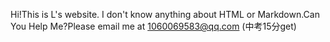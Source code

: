 Hi!This is L's website. I don't know anything about HTML or Markdown.Can You Help Me?Please email me at 1060069583@qq.com
(中考15分get)
